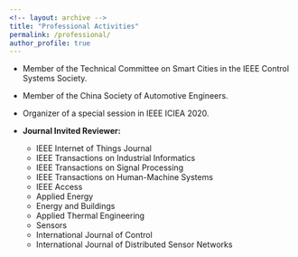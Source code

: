```yaml
---
<!-- layout: archive -->
title: "Professional Activities"
permalink: /professional/
author_profile: true
---
```

* Member of the Technical Committee on Smart Cities in the IEEE Control Systems Society.

* Member of the China Society of Automotive Engineers.

* Organizer of a special session in IEEE ICIEA 2020.

* **Journal Invited Reviewer:**
  * IEEE Internet of Things Journal
  * IEEE Transactions on Industrial Informatics
  * IEEE Transactions on Signal Processing
  * IEEE Transactions on Human-Machine Systems
  * IEEE Access
  * Applied Energy
  * Energy and Buildings
  * Applied Thermal Engineering
  * Sensors
  * International Journal of Control
  * International Journal of Distributed Sensor Networks
